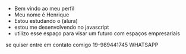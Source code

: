 - Bem vindo ao meu perfil
- Meu nome é Henrique
- Estou estudando o (alura)
- estou me desenvolvendo no javascript
- utilizo esse espaço para visar um futuro com espaços empresariais

se quiser entre em contato comigo
19-989441745 WHATSAPP
